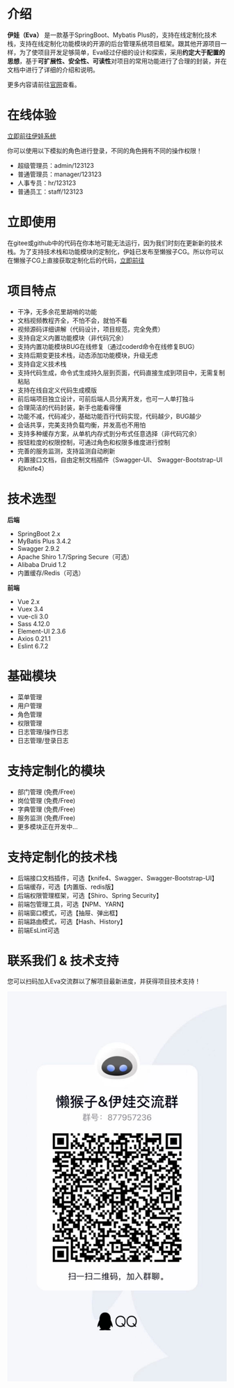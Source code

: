 # 介绍

**伊娃（Eva）** 是一款基于SpringBoot、Mybatis Plus的，支持在线定制化技术栈，支持在线定制化功能模块的开源的后台管理系统项目框架。跟其他开源项目一样，为了使项目开发足够简单，Eva经过仔细的设计和探索，采用**约定大于配置的思想**，基于**可扩展性、安全性、可读性**对项目的常用功能进行了合理的封装，并在文档中进行了详细的介绍和说明。

更多内容请前往[官网](http://eva.lazy-monkey.com/)查看。

# 在线体验

[立即前往伊娃系统](http://119.3.126.64:10086/)

你可以使用以下模拟的角色进行登录，不同的角色拥有不同的操作权限！

- 超级管理员：admin/123123
- 普通管理员：manager/123123
- 人事专员：hr/123123
- 普通员工：staff/123123

# 立即使用
在gitee或github中的代码在你本地可能无法运行，因为我们时刻在更新新的技术栈。为了支持技术栈和功能模块的定制化，伊娃已发布至懒猴子CG。所以你可以在懒猴子CG上直接获取定制化后的代码，[立即前往](http://cg.lazy-monkey.com/template/group/308/default)

# 项目特点

- 干净，无多余花里胡哨的功能
- 文档视频教程齐全，不怕不会，就怕不看
- 视频源码详细讲解（代码设计，项目规范，完全免费）
- 支持自定义内置功能模块（非代码冗余）
- 支持内置功能模块BUG在线修复（通过coderd命令在线修复BUG）
- 支持后期变更技术栈，动态添加功能模块，升级无虑
- 支持自定义技术栈
- 支持代码生成，命令式生成持久层到页面，代码直接生成到项目中，无需复制粘贴
- 支持在线自定义代码生成模版
- 前后端项目独立设计，可前后端人员分离开发，也可一人单打独斗
- 合理简洁的代码封装，新手也能看得懂
- 功能不减，代码减少，基础功能百行代码实现，代码越少，BUG越少
- 会话共享，完美支持负载均衡，并发高也不用怕
- 支持多种缓存方案，从单机内存式到分布式任意选择（非代码冗余）
- 按钮粒度的权限控制，可通过角色和权限多维度进行控制
- 完善的服务监测，支持监测自动刷新
- 内置接口文档，自由定制文档插件（Swagger-UI、   Swagger-Bootstrap-UI和knife4）

# 技术选型
**后端**
- SpringBoot 2.x
- MyBatis Plus 3.4.2
- Swagger 2.9.2
- Apache Shiro 1.7/Spring Secure（可选）
- Alibaba Druid 1.2
- 内置缓存/Redis（可选）

**前端**
- Vue 2.x
- Vuex 3.4
- vue-cli 3.0
- Sass 4.12.0
- Element-UI 2.3.6
- Axios 0.21.1
- Eslint 6.7.2

# 基础模块
- 菜单管理
- 用户管理
- 角色管理
- 权限管理
- 日志管理/操作日志
- 日志管理/登录日志

# 支持定制化的模块

- 部门管理 (免费/Free)
- 岗位管理 (免费/Free)
- 字典管理 (免费/Free)
- 服务监测 (免费/Free)
- 更多模块正在开发中...

# 支持定制化的技术栈

- 后端接口文档插件，可选【knife4、Swagger、Swagger-Bootstrap-UI】
- 后端缓存，可选【内置版、redis版】
- 后端权限管理框架，可选【Shiro、Spring Security】
- 前端包管理工具，可选【NPM、YARN】
- 前端窗口模式，可选【抽屉、弹出框】
- 前端路由模式，可选【Hash、History】
- 前端EsLint可选

# 联系我们 & 技术支持

您可以扫码加入Eva交流群以了解项目最新进度，并获得项目技术支持！

![/qq.png](/eva-front/src/assets/images/qq.jpeg)
